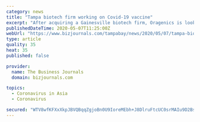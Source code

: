 ```yaml
---
category: news
title: "Tampa biotech firm working on Covid-19 vaccine"
excerpt: "After acquiring a Gainesville biotech firm, Oragenics is looking to develop a vaccine to fight the novel coronavirus. Oragenics (NYSE: OGEN) is based in Tampa and was connected to Noachis Terra Inc. on April 15 through law firm Shumaker Loop and Kendrick."
publishedDateTime: 2020-05-07T11:25:00Z
webUrl: "https://www.bizjournals.com/tampabay/news/2020/05/07/tampa-biotech-firm-working-on-covid-19-vaccine.html"
type: article
quality: 35
heat: 35
published: false

provider:
  name: The Business Journals
  domain: bizjournals.com

topics:
  - Coronavirus in Asia
  - Coronavirus

secured: "WTV8wfKFXxXkpJBVQBqqZgjoBn0U9IoreMEbh+J8DlruFtcUC0srMAIu9D2BsrqZR99pwcL7SaPkIB9/p70tvabRd6CgP/wbnflvD9hTYzjkdzQWWn+zCRTKB3JreinhKX3bbnsEJTe8l4rEFoSNmssPjyr7rTX35g/NcKz8iH4V0z/Z4JvRXXgrCBVfzb69hkY6M6sydXadk1mdbb/IBFLb5LTVGhcga5ar79/RVVKES6/TTsBHkZEKTjBCzOuSFJWGdjtS7O2ZukQtwz8iZilUIWLZU+3p3vwuOhFMyIukD8OHEf5DJentNhi5e/6lIvVD3GBloxFgfjo8N3bJzZOTH0W/y9WwB2k6f19A80CI8C7zPN8ogm+UMin1UvCK0lqrCOCuq464WJkUGrWdozT7IhpJWdY5PYen39z9UyHJQhRHjwX+A9bdVJOnwglm+tWlK8HZmdQnYaQsT09J6/6FDQovfwRxxV6dqYuTWqE=;jgeEncnRw3uGM1dQ5dRFgg=="
---
```


